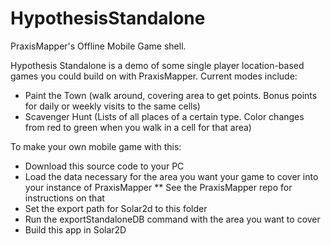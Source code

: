 # HypothesisStandalone
PraxisMapper's Offline Mobile Game shell.

Hypothesis Standalone is a demo of some single player location-based games you could build on with PraxisMapper.
Current modes include:
* Paint the Town (walk around, covering area to get points. Bonus points for daily or weekly visits to the same cells)
* Scavenger Hunt (Lists of all places of a certain type. Color changes from red to green when you walk in a cell for that area)

To make your own mobile game with this:
* Download this source code to your PC
* Load the data necessary for the area you want your game to cover into your instance of PraxisMapper
** See the PraxisMapper repo for instructions on that
* Set the export path for Solar2d to this folder
* Run the exportStandaloneDB command with the area you want to cover
* Build this app in Solar2D

